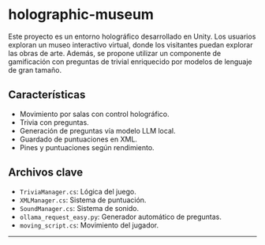 # holographic-museum

Este proyecto es un entorno holográfico desarrollado en Unity. Los usuarios exploran un museo interactivo virtual, donde los visitantes puedan explorar las obras de arte. Además, se propone utilizar un componente de gamificación con preguntas de trivial enriquecido por modelos de lenguaje de gran tamaño.

## Características

- Movimiento por salas con control holográfico.
- Trivia con preguntas.
- Generación de preguntas vía modelo LLM local.
- Guardado de puntuaciones en XML.
- Pines y puntuaciones según rendimiento.

## Archivos clave

- `TriviaManager.cs`: Lógica del juego.
- `XMLManager.cs`: Sistema de puntuación.
- `SoundManager.cs`: Sistema de sonido.
- `ollama_request_easy.py`: Generador automático de preguntas.
- `moving_script.cs`: Movimiento del jugador.


---
